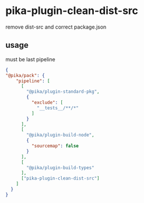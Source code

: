 # pika-plugin-clean-dist-src

remove dist-src and correct package.json


## usage

must be last pipeline

```json
{
"@pika/pack": {
    "pipeline": [
      [
        "@pika/plugin-standard-pkg",
        {
          "exclude": [
            "__tests__/**/*"
          ]
        }
      ],
      [
        "@pika/plugin-build-node",
        {
          "sourcemap": false
        }
      ],
      [
        "@pika/plugin-build-types"
      ],
      ["pika-plugin-clean-dist-src"]
    ]
  }
}
```
